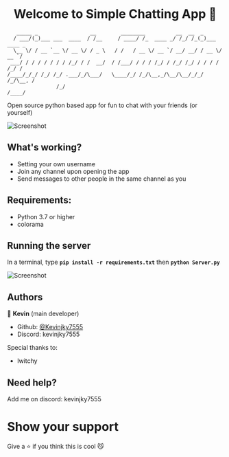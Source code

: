 <h1 align="center">Welcome to Simple Chatting App 👋</h1>

```
   _____ _                 __        ________          __  __  _            
  / ___/(_)___ ___  ____  / /__     / ____/ /_  ____ _/ /_/ /_(_)___  ____ _
  \__ \/ / __ `__ \/ __ \/ / _ \   / /   / __ \/ __ `/ __/ __/ / __ \/ __ `/
 ___/ / / / / / / / /_/ / /  __/  / /___/ / / / /_/ / /_/ /_/ / / / / /_/ / 
/____/_/_/ /_/ /_/ .___/_/\___/   \____/_/ /_/\__,_/\__/\__/_/_/ /_/\__, /  
                /_/                                                /____/
```

Open source python based app for fun to chat with your friends (or yourself)

![Screenshot](https://media.discordapp.net/attachments/861707176064974868/1182027029244284988/image.png)

## What's working?
- Setting your own username
- Join any channel upon opening the app
- Send messages to other people in the same channel as you

## Requirements:
- Python 3.7 or higher
- colorama

## Running the server
In a terminal, type __`pip install -r requirements.txt`__ then __`python Server.py`__

![Screenshot](https://cdn.discordapp.com/attachments/861707176064974868/1182032559580917871/image.png)

## Authors

👤 **Kevin** (main developer)

* Github: [@Kevinjky7555](https://github.com/Kevinjky7555)
* Discord: kevinjky7555

Special thanks to:
* lwitchy

## Need help?
Add me on discord: kevinjky7555

# Show your support
Give a ⭐️ if you think this is cool 😼
